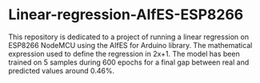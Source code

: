 # Linear-regression-AIfES-ESP8266
This repository is dedicated to a project of running a linear regression on ESP8266 NodeMCU using the AIfES for Arduino library.
The mathematical expression used to define the regression in 2x+1. The model has been trained on 5 samples during 600 epochs for a final gap between real and predicted values around 0.46%.
